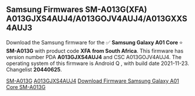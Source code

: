 <h2>Samsung Firmwares SM-A013G(XFA) A013GJXS4AUJ4/A013GOJV4AUJ4/A013GXXS4AUJ3</h2>
Download the Samsung firmware for the ✅ <strong>Samsung Galaxy A01 Core </strong> ⭐ <strong>SM-A013G</strong> with product code <strong>XFA</strong> <strong> from South Africa</strong>. This firmware has version number PDA <strong>A013GJXS4AUJ4</strong> and CSC A013GOJV4AUJ4. The operating system of this firmware is Android Q , with build date 2021-11-23. Changelist <strong>20440625</strong>.


[SM-A013G](https://samfirm.shop/samsung/model/SM-A013G)
[A013GJXS4AUJ4](https://samfirm.shop/samsung/pda/A013GJXS4AUJ4)
[Download Firmware Samsung Galaxy A01 Core SM-A013G](https://samfirm.shop/samsung/firmware/476781)
